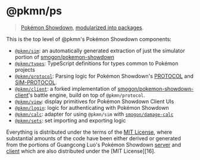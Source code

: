 # @pkmn/ps

> [Pokémon Showdown][0], [modularized into packages][1].

This is the top level of @pkmn's Pokémon Showdown components:

- [`@pkmn/sim`][2]: an automatically generated extraction of just the simulator portion of [smogon/pokemon-showdown][3]
- [`@pkmn/types`][4]: TypeScript definitions for types common to Pokémon projects
- [`@pkmn/protocol`][5]: Parsing logic for Pokémon Showdown's [PROTOCOL][6] and [SIM-PROTOCOL][7].
- [`@pkmn/client`][8]: a forked implementation of [smogon/pokemon-showdown-client][9]'s battle engine, build on top of `@pkmn/protocol`.
- [`@pkmn/view`][10]: display primitives for Pokémon Showdown Client UIs
- [`@pkmn/login`][11]: logic for authenticating with Pokémon Showdown
- [`@pkmn/calc`][12]: adapter for using `@pkmn/sim` with [`smogon/damage-calc`][13]
- [`@pkmn/sets`][14]: set importing and exporting logic

Everything is distributed under the terms of the [MIT License][15], where substantial
amounts of the code have been either derived or generated from the portions of Guangcong
Luo's Pokémon Showdown [server][3] and [client][9] which are also distributed under the [MIT License][16].

  [0]: https://pokemonshowdown.com
  [1]: https://pkmn.cc/modular-ps
  [2]: https://github.com/pkmn/ps/blob/master/sim
  [3]: https://github.com/smogon/pokemon-showdown
  [4]: https://github.com/pkmn/ps/blob/master/types
  [5]: https://github.com/pkmn/ps/blob/master/protocol
  [6]: https://github.com/smogon/pokemon-showdown/blob/master/PROTOCOL.md
  [7]: https://github.com/smogon/pokemon-showdown/blob/master/sim/SIM-PROTOCOL.md
  [8]: https://github.com/pkmn/ps/blob/master/client
  [9]: https://github.com/smogon/pokemon-showdown-client
  [10]: https://github.com/pkmn/ps/blob/master/view
  [11]: https://github.com/pkmn/ps/blob/master/login
  [12]: https://github.com/pkmn/ps/blob/master/calc
  [13]: https://github.com/pkmn/smogon/damage-calc
  [13]: https://github.com/pkmn/ps/blob/master/sets
  [14]: https://github.com/pkmn/ps/blob/master/LICENSE
  [15]: https://github.com/smogon/pokemon-showdown/blob/master/LICENSE
